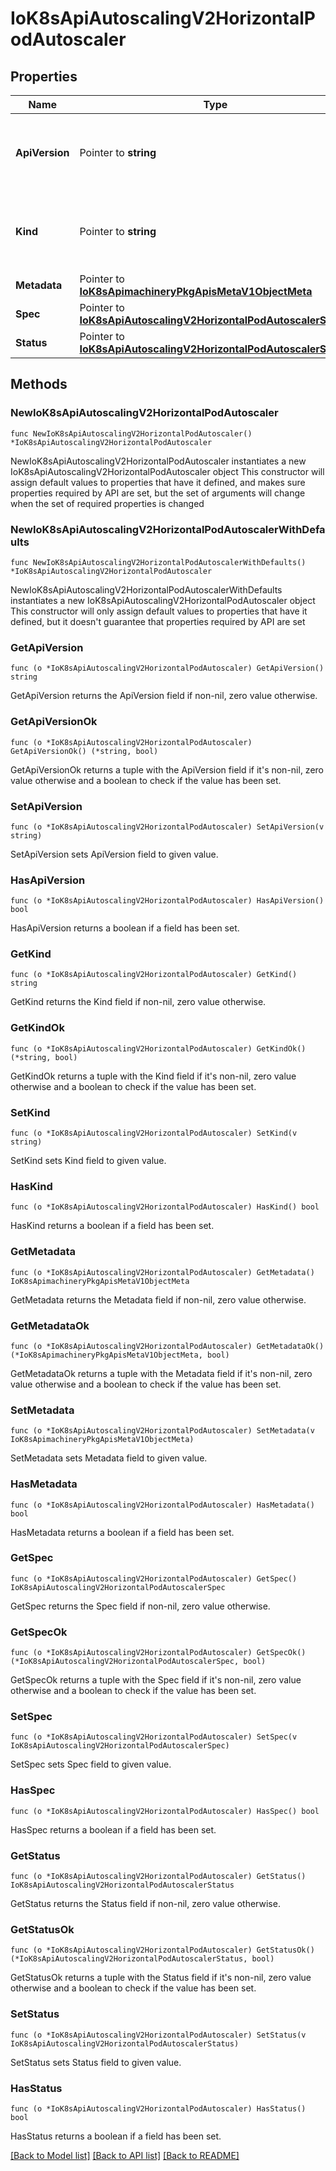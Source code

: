 # IoK8sApiAutoscalingV2HorizontalPodAutoscaler

## Properties

Name | Type | Description | Notes
------------ | ------------- | ------------- | -------------
**ApiVersion** | Pointer to **string** | APIVersion defines the versioned schema of this representation of an object. Servers should convert recognized schemas to the latest internal value, and may reject unrecognized values. More info: https://git.k8s.io/community/contributors/devel/sig-architecture/api-conventions.md#resources | [optional] 
**Kind** | Pointer to **string** | Kind is a string value representing the REST resource this object represents. Servers may infer this from the endpoint the client submits requests to. Cannot be updated. In CamelCase. More info: https://git.k8s.io/community/contributors/devel/sig-architecture/api-conventions.md#types-kinds | [optional] 
**Metadata** | Pointer to [**IoK8sApimachineryPkgApisMetaV1ObjectMeta**](IoK8sApimachineryPkgApisMetaV1ObjectMeta.md) |  | [optional] 
**Spec** | Pointer to [**IoK8sApiAutoscalingV2HorizontalPodAutoscalerSpec**](IoK8sApiAutoscalingV2HorizontalPodAutoscalerSpec.md) |  | [optional] 
**Status** | Pointer to [**IoK8sApiAutoscalingV2HorizontalPodAutoscalerStatus**](IoK8sApiAutoscalingV2HorizontalPodAutoscalerStatus.md) |  | [optional] 

## Methods

### NewIoK8sApiAutoscalingV2HorizontalPodAutoscaler

`func NewIoK8sApiAutoscalingV2HorizontalPodAutoscaler() *IoK8sApiAutoscalingV2HorizontalPodAutoscaler`

NewIoK8sApiAutoscalingV2HorizontalPodAutoscaler instantiates a new IoK8sApiAutoscalingV2HorizontalPodAutoscaler object
This constructor will assign default values to properties that have it defined,
and makes sure properties required by API are set, but the set of arguments
will change when the set of required properties is changed

### NewIoK8sApiAutoscalingV2HorizontalPodAutoscalerWithDefaults

`func NewIoK8sApiAutoscalingV2HorizontalPodAutoscalerWithDefaults() *IoK8sApiAutoscalingV2HorizontalPodAutoscaler`

NewIoK8sApiAutoscalingV2HorizontalPodAutoscalerWithDefaults instantiates a new IoK8sApiAutoscalingV2HorizontalPodAutoscaler object
This constructor will only assign default values to properties that have it defined,
but it doesn't guarantee that properties required by API are set

### GetApiVersion

`func (o *IoK8sApiAutoscalingV2HorizontalPodAutoscaler) GetApiVersion() string`

GetApiVersion returns the ApiVersion field if non-nil, zero value otherwise.

### GetApiVersionOk

`func (o *IoK8sApiAutoscalingV2HorizontalPodAutoscaler) GetApiVersionOk() (*string, bool)`

GetApiVersionOk returns a tuple with the ApiVersion field if it's non-nil, zero value otherwise
and a boolean to check if the value has been set.

### SetApiVersion

`func (o *IoK8sApiAutoscalingV2HorizontalPodAutoscaler) SetApiVersion(v string)`

SetApiVersion sets ApiVersion field to given value.

### HasApiVersion

`func (o *IoK8sApiAutoscalingV2HorizontalPodAutoscaler) HasApiVersion() bool`

HasApiVersion returns a boolean if a field has been set.

### GetKind

`func (o *IoK8sApiAutoscalingV2HorizontalPodAutoscaler) GetKind() string`

GetKind returns the Kind field if non-nil, zero value otherwise.

### GetKindOk

`func (o *IoK8sApiAutoscalingV2HorizontalPodAutoscaler) GetKindOk() (*string, bool)`

GetKindOk returns a tuple with the Kind field if it's non-nil, zero value otherwise
and a boolean to check if the value has been set.

### SetKind

`func (o *IoK8sApiAutoscalingV2HorizontalPodAutoscaler) SetKind(v string)`

SetKind sets Kind field to given value.

### HasKind

`func (o *IoK8sApiAutoscalingV2HorizontalPodAutoscaler) HasKind() bool`

HasKind returns a boolean if a field has been set.

### GetMetadata

`func (o *IoK8sApiAutoscalingV2HorizontalPodAutoscaler) GetMetadata() IoK8sApimachineryPkgApisMetaV1ObjectMeta`

GetMetadata returns the Metadata field if non-nil, zero value otherwise.

### GetMetadataOk

`func (o *IoK8sApiAutoscalingV2HorizontalPodAutoscaler) GetMetadataOk() (*IoK8sApimachineryPkgApisMetaV1ObjectMeta, bool)`

GetMetadataOk returns a tuple with the Metadata field if it's non-nil, zero value otherwise
and a boolean to check if the value has been set.

### SetMetadata

`func (o *IoK8sApiAutoscalingV2HorizontalPodAutoscaler) SetMetadata(v IoK8sApimachineryPkgApisMetaV1ObjectMeta)`

SetMetadata sets Metadata field to given value.

### HasMetadata

`func (o *IoK8sApiAutoscalingV2HorizontalPodAutoscaler) HasMetadata() bool`

HasMetadata returns a boolean if a field has been set.

### GetSpec

`func (o *IoK8sApiAutoscalingV2HorizontalPodAutoscaler) GetSpec() IoK8sApiAutoscalingV2HorizontalPodAutoscalerSpec`

GetSpec returns the Spec field if non-nil, zero value otherwise.

### GetSpecOk

`func (o *IoK8sApiAutoscalingV2HorizontalPodAutoscaler) GetSpecOk() (*IoK8sApiAutoscalingV2HorizontalPodAutoscalerSpec, bool)`

GetSpecOk returns a tuple with the Spec field if it's non-nil, zero value otherwise
and a boolean to check if the value has been set.

### SetSpec

`func (o *IoK8sApiAutoscalingV2HorizontalPodAutoscaler) SetSpec(v IoK8sApiAutoscalingV2HorizontalPodAutoscalerSpec)`

SetSpec sets Spec field to given value.

### HasSpec

`func (o *IoK8sApiAutoscalingV2HorizontalPodAutoscaler) HasSpec() bool`

HasSpec returns a boolean if a field has been set.

### GetStatus

`func (o *IoK8sApiAutoscalingV2HorizontalPodAutoscaler) GetStatus() IoK8sApiAutoscalingV2HorizontalPodAutoscalerStatus`

GetStatus returns the Status field if non-nil, zero value otherwise.

### GetStatusOk

`func (o *IoK8sApiAutoscalingV2HorizontalPodAutoscaler) GetStatusOk() (*IoK8sApiAutoscalingV2HorizontalPodAutoscalerStatus, bool)`

GetStatusOk returns a tuple with the Status field if it's non-nil, zero value otherwise
and a boolean to check if the value has been set.

### SetStatus

`func (o *IoK8sApiAutoscalingV2HorizontalPodAutoscaler) SetStatus(v IoK8sApiAutoscalingV2HorizontalPodAutoscalerStatus)`

SetStatus sets Status field to given value.

### HasStatus

`func (o *IoK8sApiAutoscalingV2HorizontalPodAutoscaler) HasStatus() bool`

HasStatus returns a boolean if a field has been set.


[[Back to Model list]](../README.md#documentation-for-models) [[Back to API list]](../README.md#documentation-for-api-endpoints) [[Back to README]](../README.md)


